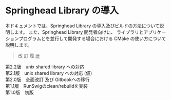 # Springhead Library の導入

本ドキュメントでは、Springhead Library の導入及びビルドの方法について説明します。
また、Springhead Library 開発者向けに、
ライブラリとアプリケーションプログラムとを並行して開発する場合における
 CMake の使い方について説明します。

> 改 訂 履 歴

第2.2版　unix shared library への対応<br>
第2.1版　unix shared library への対応 (仮)<br>
第2.0版　全面改訂 及び Gitbookへの移行<br>
第1.1版　RunSwigのclean/rebuildを実装<br>
第1.0版　初版
